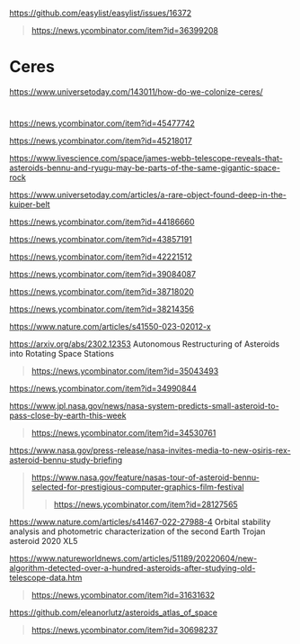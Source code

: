 
https://github.com/easylist/easylist/issues/16372
> https://news.ycombinator.com/item?id=36399208

# Ceres
https://www.universetoday.com/143011/how-do-we-colonize-ceres/

#
https://news.ycombinator.com/item?id=45477742

https://news.ycombinator.com/item?id=45218017

https://www.livescience.com/space/james-webb-telescope-reveals-that-asteroids-bennu-and-ryugu-may-be-parts-of-the-same-gigantic-space-rock

https://www.universetoday.com/articles/a-rare-object-found-deep-in-the-kuiper-belt

https://news.ycombinator.com/item?id=44186660

https://news.ycombinator.com/item?id=43857191

https://news.ycombinator.com/item?id=42221512

https://news.ycombinator.com/item?id=39084087

https://news.ycombinator.com/item?id=38718020

https://news.ycombinator.com/item?id=38214356

https://www.nature.com/articles/s41550-023-02012-x

https://arxiv.org/abs/2302.12353 Autonomous Restructuring of Asteroids into Rotating Space Stations
> https://news.ycombinator.com/item?id=35043493

https://news.ycombinator.com/item?id=34990844

https://www.jpl.nasa.gov/news/nasa-system-predicts-small-asteroid-to-pass-close-by-earth-this-week
> https://news.ycombinator.com/item?id=34530761

https://www.nasa.gov/press-release/nasa-invites-media-to-new-osiris-rex-asteroid-bennu-study-briefing
> https://www.nasa.gov/feature/nasas-tour-of-asteroid-bennu-selected-for-prestigious-computer-graphics-film-festival
> > https://news.ycombinator.com/item?id=28127565

https://www.nature.com/articles/s41467-022-27988-4 Orbital stability analysis and photometric characterization of the second Earth Trojan asteroid 2020 XL5

https://www.natureworldnews.com/articles/51189/20220604/new-algorithm-detected-over-a-hundred-asteroids-after-studying-old-telescope-data.htm
> https://news.ycombinator.com/item?id=31631632

https://github.com/eleanorlutz/asteroids_atlas_of_space
> https://news.ycombinator.com/item?id=30698237